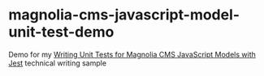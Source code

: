 # magnolia-cms-javascript-model-unit-test-demo

Demo for my [Writing Unit Tests for Magnolia CMS JavaScript Models with Jest](https://www.ryanbrookepayne.com/technical-writing/samples/writing-unit-tests-for-magnolia-cms-javascript-models-with-jest.html) technical writing sample

